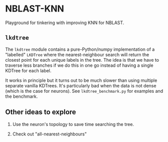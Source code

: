 # NBLAST-KNN
Playground for tinkering with improving KNN for NBLAST. 

## `lkdtree` 

The `lkdtree` module contains a pure-Python/numpy implementation of a "labelled" `LKDTree` where the nearest-neighbour
search will return the closest point for each unique labels in the tree. The idea is that we have to traverse less
branches if we do this in one go instead of having a single KDTree for each label.

It works in principle but it turns out to be much slower than using multiple separate vanilla KDTrees. It's particularly 
bad when the data is not dense (which is the case for neurons). See `lkdtree_benchmark.py` for examples and the benchmark.

## Other ideas to explore

1. Use the neuron's topology to save time searching the tree.

2. Check out "all-nearest-neighbours" 

